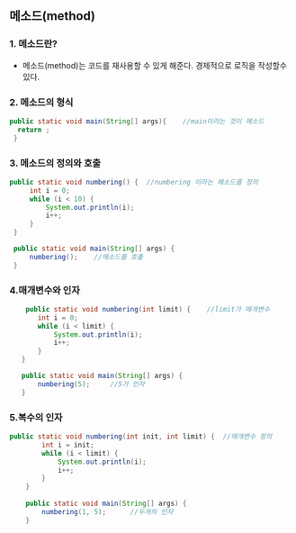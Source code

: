 ## 메소드(method)
### 1. 메소드란?
   * 메소드(method)는 코드를 재사용할 수 있게 해준다. 경제적으로 로직을 작성할수 있다.
   
### 2. 메소드의 형식
   ```java
   public static void main(String[] args){    //main이라는 것이 메소드
     return ;
    }
```
    
### 3. 메소드의 정의와 호출
   ```java
   public static void numbering() {  //numbering 이라는 메소드를 정의
        int i = 0;
        while (i < 10) {
            System.out.println(i);
            i++;
        }
    }
 
    public static void main(String[] args) {
        numbering();    //메소드를 호출
    }
```
### 4.매개변수와 인자
 ```java
     public static void numbering(int limit) {    //limit가 매개변수
        int i = 0;
        while (i < limit) {
            System.out.println(i);
            i++;
        }
    }
 
    public static void main(String[] args) {
        numbering(5);     //5가 인자
    }
```

### 5.복수의 인자
```java
public static void numbering(int init, int limit) {  //매개변수 정의
        int i = init;
        while (i < limit) {
            System.out.println(i);
            i++;
        }
    }
 
    public static void main(String[] args) {
        numbering(1, 5);      //두개의 인자
    }
```
